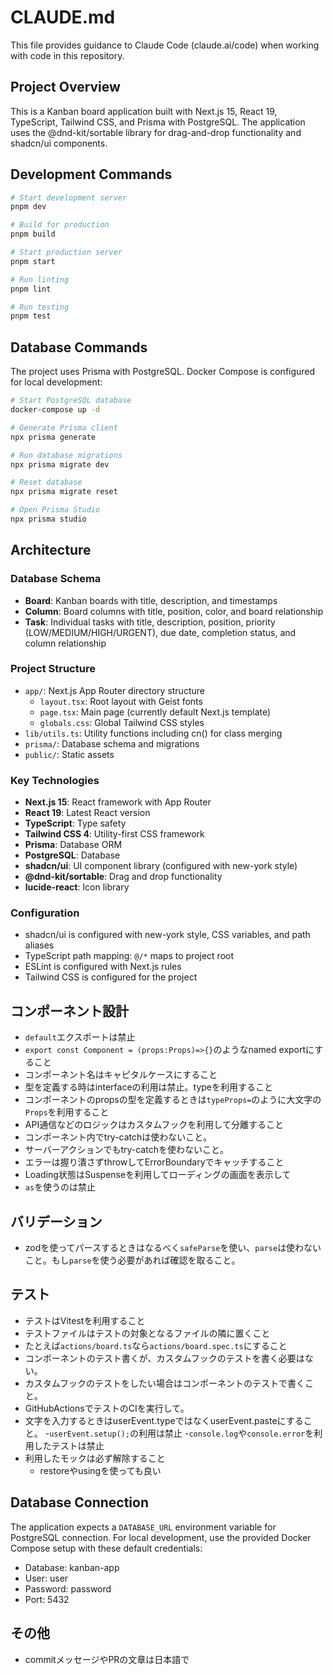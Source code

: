 # CLAUDE.md

This file provides guidance to Claude Code (claude.ai/code) when working with code in this repository.

## Project Overview

This is a Kanban board application built with Next.js 15, React 19, TypeScript, Tailwind CSS, and Prisma with PostgreSQL. The application uses the @dnd-kit/sortable library for drag-and-drop functionality and shadcn/ui components.

## Development Commands

```bash
# Start development server
pnpm dev

# Build for production
pnpm build

# Start production server
pnpm start

# Run linting
pnpm lint

# Run testing
pnpm test
```

## Database Commands

The project uses Prisma with PostgreSQL. Docker Compose is configured for local development:

```bash
# Start PostgreSQL database
docker-compose up -d

# Generate Prisma client
npx prisma generate

# Run database migrations
npx prisma migrate dev

# Reset database
npx prisma migrate reset

# Open Prisma Studio
npx prisma studio
```

## Architecture

### Database Schema

- **Board**: Kanban boards with title, description, and timestamps
- **Column**: Board columns with title, position, color, and board relationship
- **Task**: Individual tasks with title, description, position, priority (LOW/MEDIUM/HIGH/URGENT), due date, completion status, and column relationship

### Project Structure

- `app/`: Next.js App Router directory structure
  - `layout.tsx`: Root layout with Geist fonts
  - `page.tsx`: Main page (currently default Next.js template)
  - `globals.css`: Global Tailwind CSS styles
- `lib/utils.ts`: Utility functions including cn() for class merging
- `prisma/`: Database schema and migrations
- `public/`: Static assets

### Key Technologies

- **Next.js 15**: React framework with App Router
- **React 19**: Latest React version
- **TypeScript**: Type safety
- **Tailwind CSS 4**: Utility-first CSS framework
- **Prisma**: Database ORM
- **PostgreSQL**: Database
- **shadcn/ui**: UI component library (configured with new-york style)
- **@dnd-kit/sortable**: Drag and drop functionality
- **lucide-react**: Icon library

### Configuration

- shadcn/ui is configured with new-york style, CSS variables, and path aliases
- TypeScript path mapping: `@/*` maps to project root
- ESLint is configured with Next.js rules
- Tailwind CSS is configured for the project

## コンポーネント設計

- `default`エクスポートは禁止
- `export const Component = (props:Props)=>{}`のようなnamed exportにすること
- コンポーネント名はキャピタルケースにすること
- 型を定義する時はinterfaceの利用は禁止。typeを利用すること
- コンポーネントのpropsの型を定義するときは`typeProps=`のように大文字の`Props`を利用すること
- API通信などのロジックはカスタムフックを利用して分離すること
- コンポーネント内でtry-catchは使わないこと。
- サーバーアクションでもtry-catchを使わないこと。
- エラーは握り潰さずthrowしてErrorBoundaryでキャッチすること
- Loading状態はSuspenseを利用してローディングの画面を表示して
- `as`を使うのは禁止

## バリデーション

- zodを使ってパースするときはなるべく`safeParse`を使い、`parse`は使わないこと。もし`parse`を使う必要があれば確認を取ること。

## テスト

- テストはVitestを利用すること
- テストファイルはテストの対象となるファイルの隣に置くこと
- たとえば`actions/board.ts`なら`actions/board.spec.ts`にすること
- コンポーネントのテスト書くが、カスタムフックのテストを書く必要はない。
- カスタムフックのテストをしたい場合はコンポーネントのテストで書くこと。
- GitHubActionsでテストのCIを実行して。
- 文字を入力するときはuserEvent.typeではなくuserEvent.pasteにすること。
-`userEvent.setup();`の利用は禁止
-`console.log`や`console.error`を利用したテストは禁止
- 利用したモックは必ず解除すること
  - restoreやusingを使っても良い

## Database Connection

The application expects a `DATABASE_URL` environment variable for PostgreSQL connection. For local development, use the provided Docker Compose setup with these default credentials:

- Database: kanban-app
- User: user
- Password: password
- Port: 5432

## その他

- commitメッセージやPRの文章は日本語で